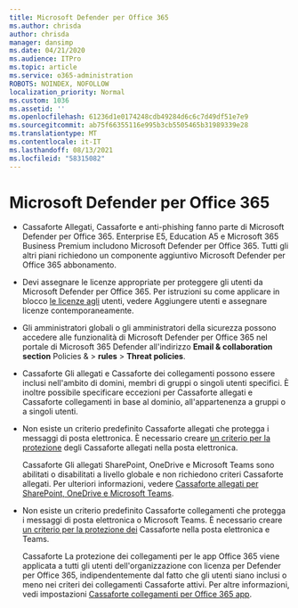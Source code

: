 ```yaml
---
title: Microsoft Defender per Office 365
ms.author: chrisda
author: chrisda
manager: dansimp
ms.date: 04/21/2020
ms.audience: ITPro
ms.topic: article
ms.service: o365-administration
ROBOTS: NOINDEX, NOFOLLOW
localization_priority: Normal
ms.custom: 1036
ms.assetid: ''
ms.openlocfilehash: 61236d1e0174248cdb49284d6c6c7d49df51e7e9
ms.sourcegitcommit: ab75f66355116e995b3cb5505465b31989339e28
ms.translationtype: MT
ms.contentlocale: it-IT
ms.lasthandoff: 08/13/2021
ms.locfileid: "58315082"
---
```

# <a name="microsoft-defender-for-office-365"></a>Microsoft Defender per Office 365

- Cassaforte Allegati, Cassaforte e anti-phishing fanno parte di Microsoft Defender per Office 365. Enterprise E5, Education A5 e Microsoft 365 Business Premium includono Microsoft Defender per Office 365. Tutti gli altri piani richiedono un componente aggiuntivo Microsoft Defender per Office 365 abbonamento.

- Devi assegnare le licenze appropriate per proteggere gli utenti da Microsoft Defender per Office 365. Per istruzioni su come applicare in blocco [le licenze agli](https://docs.microsoft.com/microsoft-365/admin/add-users/add-users) utenti, vedere Aggiungere utenti e assegnare licenze contemporaneamente.

- Gli amministratori globali o gli amministratori della sicurezza possono accedere alle funzionalità di Microsoft Defender per Office 365 nel portale di Microsoft 365 Defender all'indirizzo **Email & collaboration section** Policies & \> **rules** \> **Threat policies**.

- Cassaforte Gli allegati e Cassaforte dei collegamenti possono essere inclusi nell'ambito di domini, membri di gruppi o singoli utenti specifici. È inoltre possibile specificare eccezioni per Cassaforte allegati e Cassaforte collegamenti in base al dominio, all'appartenenza a gruppi o a singoli utenti.

- Non esiste un criterio predefinito Cassaforte allegati che protegga i messaggi di posta elettronica. È necessario creare [un criterio per la protezione](https://docs.microsoft.com/microsoft-365/security/office-365-security/set-up-safe-attachments-policies) degli Cassaforte allegati nella posta elettronica.

  Cassaforte Gli allegati SharePoint, OneDrive e Microsoft Teams sono abilitati o disabilitati a livello globale e non richiedono criteri Cassaforte allegati. Per ulteriori informazioni, vedere [Cassaforte allegati per SharePoint, OneDrive e Microsoft Teams](https://docs.microsoft.com/microsoft-365/security/office-365-security/mdo-for-spo-odb-and-teams).

- Non esiste un criterio predefinito Cassaforte collegamenti che protegga i messaggi di posta elettronica o Microsoft Teams. È necessario creare [un criterio per la protezione dei](https://docs.microsoft.com/microsoft-365/security/office-365-security/set-up-safe-links-policies) Cassaforte nella posta elettronica e Teams.

  Cassaforte La protezione dei collegamenti per le app Office 365 viene applicata a tutti gli utenti dell'organizzazione con licenza per Defender per Office 365, indipendentemente dal fatto che gli utenti siano inclusi o meno nei criteri dei collegamenti Cassaforte attivi. Per altre informazioni, vedi impostazioni [Cassaforte collegamenti per Office 365 app](https://docs.microsoft.com/microsoft-365/security/office-365-security/safe-links#safe-links-settings-for-office-365-apps).
